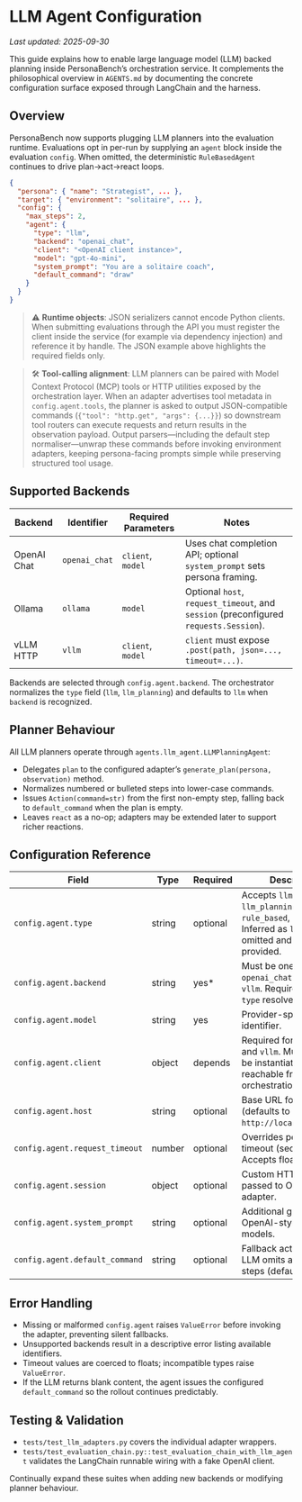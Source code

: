 # LLM Agent Configuration

_Last updated: 2025-09-30_

This guide explains how to enable large language model (LLM) backed planning inside PersonaBench’s orchestration service. It complements the philosophical overview in `AGENTS.md` by documenting the concrete configuration surface exposed through LangChain and the harness.

## Overview

PersonaBench now supports plugging LLM planners into the evaluation runtime. Evaluations opt in per-run by supplying an `agent` block inside the evaluation `config`. When omitted, the deterministic `RuleBasedAgent` continues to drive plan→act→react loops.

```json
{
  "persona": { "name": "Strategist", ... },
  "target": { "environment": "solitaire", ... },
  "config": {
    "max_steps": 2,
    "agent": {
      "type": "llm",
      "backend": "openai_chat",
      "client": "<OpenAI client instance>",
      "model": "gpt-4o-mini",
      "system_prompt": "You are a solitaire coach",
      "default_command": "draw"
    }
  }
}
```

> ⚠️ **Runtime objects**: JSON serializers cannot encode Python clients. When submitting evaluations through the API you must register the client inside the service (for example via dependency injection) and reference it by handle. The JSON example above highlights the required fields only.

> 🛠️ **Tool-calling alignment**: LLM planners can be paired with Model Context Protocol (MCP) tools or HTTP utilities exposed by the orchestration layer. When an adapter advertises tool metadata in `config.agent.tools`, the planner is asked to output JSON-compatible commands (`{"tool": "http.get", "args": {...}}`) so downstream tool routers can execute requests and return results in the observation payload. Output parsers—including the default step normaliser—unwrap these commands before invoking environment adapters, keeping persona-facing prompts simple while preserving structured tool usage.

## Supported Backends

| Backend        | Identifier      | Required Parameters                           | Notes |
| -------------- | ----------------| ---------------------------------------------- | ----- |
| OpenAI Chat    | `openai_chat`   | `client`, `model`                              | Uses chat completion API; optional `system_prompt` sets persona framing. |
| Ollama         | `ollama`        | `model`                                       | Optional `host`, `request_timeout`, and `session` (preconfigured `requests.Session`). |
| vLLM HTTP      | `vllm`          | `client`, `model`                              | `client` must expose `.post(path, json=..., timeout=...)`. |

Backends are selected through `config.agent.backend`. The orchestrator normalizes the `type` field (`llm`, `llm_planning`) and defaults to `llm` when `backend` is recognized.

## Planner Behaviour

All LLM planners operate through `agents.llm_agent.LLMPlanningAgent`:

- Delegates `plan` to the configured adapter’s `generate_plan(persona, observation)` method.
- Normalizes numbered or bulleted steps into lower-case commands.
- Issues `Action(command=str)` from the first non-empty step, falling back to `default_command` when the plan is empty.
- Leaves `react` as a no-op; adapters may be extended later to support richer reactions.

## Configuration Reference

| Field | Type | Required | Description |
| ----- | ---- | -------- | ----------- |
| `config.agent.type` | string | optional | Accepts `llm`, `llm_planning`, `rule_based`, `baseline`. Inferred as `llm` when omitted and `backend` is provided. |
| `config.agent.backend` | string | yes\* | Must be one of `openai_chat`, `ollama`, `vllm`. Required when `type` resolves to `llm`. |
| `config.agent.model` | string | yes | Provider-specific model identifier. |
| `config.agent.client` | object | depends | Required for `openai_chat` and `vllm`. Must already be instantiated and reachable from orchestration runtime. |
| `config.agent.host` | string | optional | Base URL for Ollama (defaults to `http://localhost:11434`). |
| `config.agent.request_timeout` | number | optional | Overrides per-request timeout (seconds). Accepts float or int. |
| `config.agent.session` | object | optional | Custom HTTP session passed to Ollama adapter. |
| `config.agent.system_prompt` | string | optional | Additional grounding for OpenAI-style chat models. |
| `config.agent.default_command` | string | optional | Fallback action if the LLM omits actionable steps (defaults to `noop`). |

## Error Handling

- Missing or malformed `config.agent` raises `ValueError` before invoking the adapter, preventing silent fallbacks.
- Unsupported backends result in a descriptive error listing available identifiers.
- Timeout values are coerced to floats; incompatible types raise `ValueError`.
- If the LLM returns blank content, the agent issues the configured `default_command` so the rollout continues predictably.

## Testing & Validation

- `tests/test_llm_adapters.py` covers the individual adapter wrappers.
- `tests/test_evaluation_chain.py::test_evaluation_chain_with_llm_agent` validates the LangChain runnable wiring with a fake OpenAI client.

Continually expand these suites when adding new backends or modifying planner behaviour.
